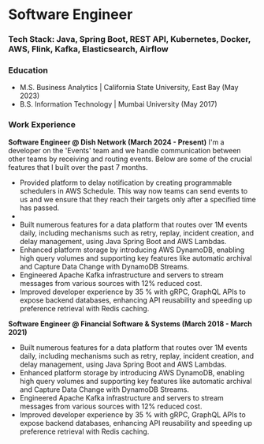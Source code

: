 # Software Engineer

### Tech Stack: Java, Spring Boot, REST API, Kubernetes, Docker, AWS, Flink, Kafka, Elasticsearch, Airflow

### Education
- M.S. Business Analytics | California State University, East Bay (May 2023)
- B.S. Information Technology | Mumbai University (May 2017)

### Work Experience
**Software Engineer @ Dish Network (March 2024 - Present)**
I'm a developer on the 'Events' team and we handle communication between other teams by receiving and routing events. Below are some of the crucial features that I built over the past 7 months.
- Provided platform to delay notification by creating programmable schedulers in AWS Schedule. This way now teams can send events to us and we ensure that they reach their targets only after a specified time has passed.
- 
- Built numerous features for a data platform that routes over 1M events daily, including mechanisms such as retry, replay, incident creation, and delay management, using Java Spring Boot and AWS Lambdas.
- Enhanced platform storage by introducing AWS DynamoDB, enabling high query volumes and supporting key features like automatic archival and Capture Data Change with DynamoDB Streams.
- Engineered Apache Kafka infrastructure and servers to stream messages from various sources with 12% reduced cost.
- Improved developer experience by 35 % with gRPC, GraphQL APIs to expose backend databases, enhancing API reusability and speeding up preference retrieval with Redis caching.

**Software Engineer @ Financial Software & Systems (March 2018 - March 2021)**
- Built numerous features for a data platform that routes over 1M events daily, including mechanisms such as retry, replay, incident creation, and delay management, using Java Spring Boot and AWS Lambdas.
- Enhanced platform storage by introducing AWS DynamoDB, enabling high query volumes and supporting key features like automatic archival and Capture Data Change with DynamoDB Streams.
- Engineered Apache Kafka infrastructure and servers to stream messages from various sources with 12% reduced cost.
- Improved developer experience by 35 % with gRPC, GraphQL APIs to expose backend databases, enhancing API reusability and speeding up preference retrieval with Redis caching.
